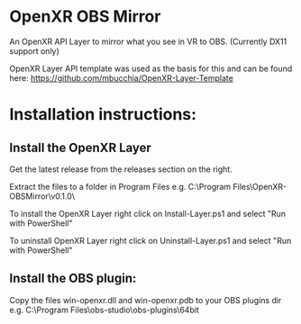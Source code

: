 # OpenXR OBS Mirror

An OpenXR API Layer to mirror what you see in VR to OBS. (Currently DX11 support only)

OpenXR Layer API template was used as the basis for this and can be found here:
https://github.com/mbucchia/OpenXR-Layer-Template

# Installation instructions:

## Install the OpenXR Layer
Get the latest release from the releases section on the right.

Extract the files to a folder in Program Files e.g. C:\Program Files\OpenXR-OBSMirror\v0.1.0\

To install the OpenXR Layer right click on Install-Layer.ps1 and select "Run with PowerShell"

To uninstall OpenXR Layer right click on Uninstall-Layer.ps1 and select "Run with PowerShell"


## Install the OBS plugin:
Copy the files win-openxr.dll and win-openxr.pdb to your OBS plugins dir e.g. C:\Program Files\obs-studio\obs-plugins\64bit
